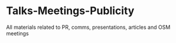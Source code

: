 # Talks-Meetings-Publicity
All materials related to PR, comms, presentations, articles and OSM meetings
